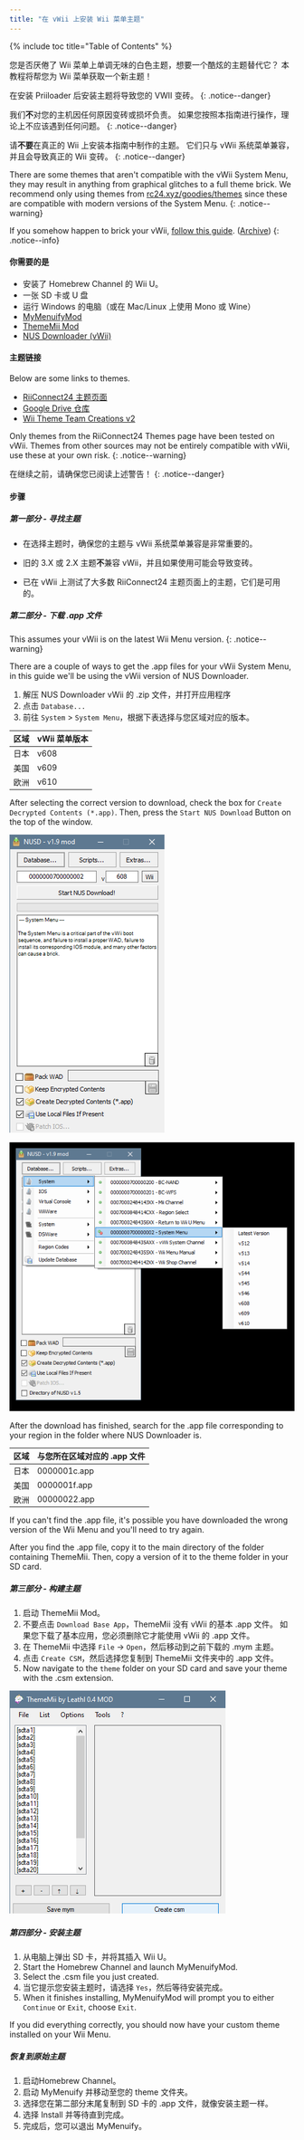 ```yaml
---
title: "在 vWii 上安装 Wii 菜单主题"
---
```


{% include toc title="Table of Contents" %}

您是否厌倦了 Wii 菜单上单调无味的白色主题，想要一个酷炫的主题替代它？ 本教程将帮您为 Wii 菜单获取一个新主题！

在安装 Priiloader 后安装主题将导致您的 VWII 变砖。
{: .notice--danger}

我们**不**对您的主机因任何原因变砖或损坏负责。 如果您按照本指南进行操作，理论上不应该遇到任何问题。
{: .notice--danger}

请**不要**在真正的 Wii 上安装本指南中制作的主题。 它们只与 vWii 系统菜单兼容，并且会导致真正的 Wii 变砖。
{: .notice--danger}

There are some themes that aren't compatible with the vWii System Menu, they may result in anything from graphical glitches to a full theme brick. We recommend only using themes from [rc24.xyz/goodies/themes](https://rc24.xyz/goodies/themes/) since these are compatible with modern versions of the System Menu.
{: .notice--warning}

If you somehow happen to brick your vWii, [follow this guide](https://gbatemp.net/threads/guide-vwii-unbrick-guide-by-garyodernichts.528329). ([Archive](https://web.archive.org/web/20200213194233/https://gbatemp.net/threads/guide-vwii-unbrick-guide-by-garyodernichts.528329/))
{: .notice--info}

#### 你需要的是

* 安装了 Homebrew Channel 的 Wii U。
* 一张 SD 卡或 U 盘
* 运行 Windows 的电脑（或在 Mac/Linux 上使用 Mono 或 Wine）
* [MyMenuifyMod](https://hbb1.oscwii.org/hbb/MyMenuifyMod/MyMenuifyMod.zip)
* [ThemeMii Mod](/assets/files/New_ThemeMii_MOD.zip)
* [NUS Downloader (vWii)](/assets/files/NUSDownloader-vwii.zip)

#### 主题链接

Below are some links to themes.

* [RiiConnect24 主题页面](https://rc24.xyz/goodies/themes/)
* [Google Drive 仓库](https://drive.google.com/drive/folders/19tyeVQ--bJ0ZUTNg5yvAGvc3G4-euEpm?usp=sharing)
* [Wii Theme Team Creations v2](https://gbatemp.net/threads/wii-theme-team-creations-v2.336596/)

Only themes from the RiiConnect24 Themes page have been tested on vWii. Themes from other sources may not be entirely compatible with vWii, use these at your own risk.
{: .notice--warning}

在继续之前，请确保您已阅读上述警告！
{: .notice--danger}

#### 步骤

##### 第一部分 - 寻找主题

* 在选择主题时，确保您的主题与 vWii 系统菜单兼容是非常重要的。

* 旧的 3.X 或 2.X 主题**不**兼容 vWii，并且如果使用可能会导致变砖。

* 已在 vWii 上测试了大多数 RiiConnect24 主题页面上的主题，它们是可用的。

##### 第二部分 - 下载 .app 文件

This assumes your vWii is on the latest Wii Menu version.
{: .notice--warning}

There are a couple of ways to get the .app files for your vWii System Menu, in this guide we'll be using the vWii version of NUS Downloader.

1. 解压 NUS Downloader vWii 的 .zip 文件，并打开应用程序
2. 点击 `Database...`
3. 前往 `System` > `System Menu`，根据下表选择与您区域对应的版本。

| 区域 | vWii 菜单版本 |
| -- | --------- |
| 日本 | v608      |
| 美国 | v609      |
| 欧洲 | v610      |

After selecting the correct version to download, check the box for `Create Decrypted Contents (*.app)`. Then, press the `Start NUS Download` Button on the top of the window.

![The database menu in NUS Downloader.](/images/Themes-vWii/NUSD-vWii_preview-database.png)

![The main menu of NUS downloader without the database menu open.](/images/Themes-vWii/NUSD-vWii_sysmenu-versions.png)

After the download has finished, search for the .app file corresponding to your region in the folder where NUS Downloader is.

| 区域 | 与您所在区域对应的 .app 文件 |
| -- | ----------------- |
| 日本 | 0000001c.app      |
| 美国 | 0000001f.app      |
| 欧洲 | 00000022.app      |

If you can't find the .app file, it's possible you have downloaded the wrong version of the Wii Menu and you'll need to try again.

After you find the .app file, copy it to the main directory of the folder containing ThemeMii. Then, copy a version of it to the theme folder in your SD card.

##### 第三部分 - 构建主题

1. 启动 ThemeMii Mod。
2. 不要点击 `Download Base App`，ThemeMii 没有 vWii 的基本 .app 文件。 如果您下载了基本应用，您必须删除它才能使用 vWii 的 .app 文件。
3. 在 ThemeMii 中选择 `File` -> `Open`，然后移动到之前下载的 .mym 主题。
4. 点击 `Create CSM`，然后选择您复制到 ThemeMii 文件夹中的 .app 文件。
5. Now navigate to the `theme` folder on your SD card and save your theme with the .csm extension.

![ThemeMii Menu](/images/Themes-vWii/ThemeMii-Mod-Preview_vWii.png)

##### 第四部分 - 安装主题

1. 从电脑上弹出 SD 卡，并将其插入 Wii U。
2. Start the Homebrew Channel and launch MyMenuifyMod.
3. Select the .csm file you just created.
4. 当它提示您安装主题时，请选择 `Yes`，然后等待安装完成。
5. When it finishes installing, MyMenuifyMod will prompt you to either `Continue` or `Exit`, choose `Exit`.

If you did everything correctly, you should now have your custom theme installed on your Wii Menu.

##### 恢复到原始主题

1. 启动Homebrew Channel。
2. 启动 MyMenuify 并移动至您的 theme 文件夹。
3. 选择您在第二部分末尾复制到 SD 卡的 .app 文件，就像安装主题一样。
4. 选择 Install 并等待直到完成。
5. 完成后，您可以退出 MyMenuify。
